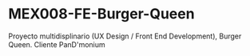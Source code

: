 # MEX008-FE-Burger-Queen
Proyecto multidisplinario (UX Design / Front End Development), Burger Queen. Cliente PanD'monium
